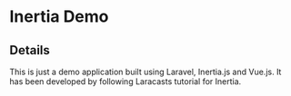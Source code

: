 # Inertia Demo

## Details

This is just a demo application built using Laravel, Inertia.js and Vue.js.
It has been developed by following Laracasts tutorial for Inertia.